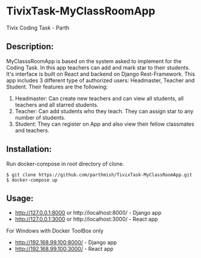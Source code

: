 # TivixTask-MyClassRoomApp
Tivix Coding Task - Parth

## Description: 
MyClasssRoomApp is based on the system asked to implement for the Coding Task. In this app teachers can add and mark star to their students. It's interface is built on React and backend on Django Rest-Framework. This app includes 3 different type of authorized users: Headmaster, Teacher and Student. Their features are the following:
1. Headmaster: Can create new teachers and can view all students, all teachers and all starred students. 
2. Teacher: Can add students who they teach. They can assign star to any number of students.
3. Student: They can register on App and also view their fellow classmates and teachers.

## Installation: 
Run docker-compose in root directory of clone.
```
$ git clone https://github.com/parthmish/TivixTask-MyClassRoomApp.git
$ docker-compose up
```
## Usage:
- http://127.0.0.1:8000 or http://localhost:8000/ - Django app
- http://127.0.0.1:3000 or http://localhost:3000/ - React app

For Windows with Docker ToolBox only
- http://192.168.99.100:8000/ - Django app
- http://192.168.99.100:3000/ - React app
